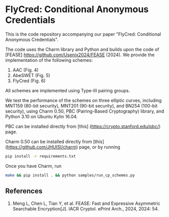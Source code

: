 # FlyCred: Conditional Anonymous Credentials

This is the code repository accompanying our paper "FlyCred: Conditional Anonymous Credentials".

The code uses the Charm library and Python and builds upon the code of [FEASE] https://github.com/Usenix2024/FEASE (2024). We provide the implementation of the following schemes:

1. AAC (Fig. 4)
2. AbeSWET (Fig. 5)
3. FlyCred (Fig. 6)

All schemes are implemented using Type-III pairing groups. 

We test the performance of the schemes on three elliptic curves, including MNT159 (80-bit security), MNT201 (90-bit security), and BN254 (100-bit security), using Charm 0.50, PBC (Pairing-Based Cryptography) library, and Python 3.10 on Ubuntu Kylin 16.04.

PBC can be installed directly from [this] (https://crypto.stanford.edu/pbc/) page. 

Charm 0.50 can be installed directly from [this] (https://github.com/JHUISI/charm) page, or by running

```sh
pip install -r requirements.txt
```
Once you have Charm, run
```sh
make && pip install . && python samples/run_cp_schemes.py
```
## References
1. Meng L, Chen L, Tian Y, et al. FEASE: Fast and Expressive Asymmetric Searchable Encryption[J]. IACR Cryptol. ePrint Arch., 2024, 2024: 54.
